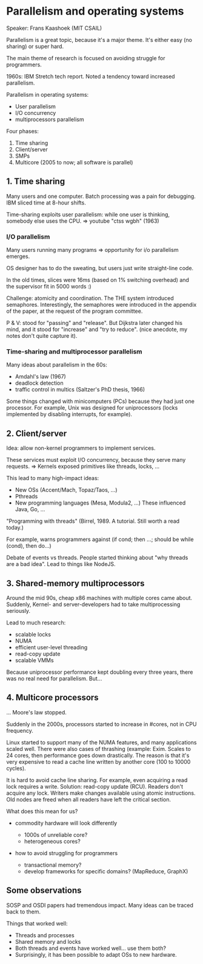Parallelism and operating systems
=================================

Speaker: Frans Kaashoek (MIT CSAIL)

Parallelism is a great topic, because it's a major theme. It's either easy (no
sharing) or super hard.

The main theme of research is focused on avoiding struggle for programmers.

1960s: IBM Stretch tech report. Noted a tendency toward increased parallelism.

Parallelism in operating systems:

- User parallelism
- I/O concurrency
- multiprocessors parallelism

Four phases:

1. Time sharing
2. Client/server
3. SMPs
4. Multicore (2005 to now; all software is parallel)


## 1. Time sharing

Many users and one computer. Batch processing was a pain for debugging. IBM
sliced time at 8-hour shifts.

Time-sharing exploits user parallelism: while one user is thinking, somebody
else uses the CPU. => youtube "ctss wgbh" (1963)


### I/O parallelism

Many users running many programs => opportunity for i/o parallelism emerges.

OS designer has to do the sweating, but users just write straight-line code.

In the old times, slices were 16ms (based on 1% switching overhead) and the
supervisor fit in 5000 words :)

Challenge: atomicity and coordination. The THE system introduced semaphores.
Interestingly, the semaphores were introduced in the appendix of the paper, at
the request of the program committee.

P & V: stood for "passing" and "release". But Dijkstra later changed his mind,
and it stood for "increase" and "try to reduce". (nice anecdote, my notes don't
quite capture it).


### Time-sharing and multiprocessor parallelism

Many ideas about parallelism in the 60s:

- Amdahl's law (1967)
- deadlock detection
- traffic control in multics (Saltzer's PhD thesis, 1966)

Some things changed with minicomputers (PCs) because they had just one
processor. For example, Unix was designed for uniprocessors (locks implemented
by disabling interrupts, for example).


## 2. Client/server

Idea: allow non-kernel programmers to implement services.

These services must exploit I/O concurrency, because they serve many requests.
=> Kernels exposed primitives like threads, locks, ...

This lead to many high-impact ideas:

- New OSs (Accent/Mach, Topaz/Taos, ...)
- Pthreads
- New programming languages (Mesa, Modula2, ...) These influenced Java, Go, ...

"Programming with threads" (Birrel, 1989. A tutorial. Still worth a read today.)

For example, warns programmers against (if cond; then ...; should be while
(cond), then do...)

Debate of events vs threads. People started thinking about "why threads are a
bad idea". Lead to things like NodeJS.


## 3. Shared-memory multiprocessors

Around the mid 90s, cheap x86 machines with multiple cores came about. Suddenly,
Kernel- and server-developers had to take multiprocessing seriously.

Lead to much research:

- scalable locks
- NUMA
- efficient user-level threading
- read-copy update
- scalable VMMs

Because uniprocessor performance kept doubling every three years, there was no
real need for parallelism. But...


## 4. Multicore processors

... Moore's law stopped.

Suddenly in the 2000s, processors started to increase in #cores, not in CPU
frequency.

Linux started to support many of the NUMA features, and many applications scaled
well. There were also cases of thrashing (example: Exim. Scales to 24 cores,
then performance goes down drastically. The reason is that it's very expensive
to read a cache line written by another core (100 to 10000 cycles).

It is hard to avoid cache line sharing. For example, even acquiring a read lock
requires a write. Solution: read-copy update (RCU). Readers don't acquire any
lock. Writers make changes available using atomic instructions. Old nodes are
freed when all readers have left the critical section.

What does this mean for us?

- commodity hardware will look differently
  - 1000s of unreliable core?
  - heterogeneous cores?

- how to avoid struggling for programmers
  - transactional memory?
  - develop frameworks for specific domains? (MapReduce, GraphX)


## Some observations

SOSP and OSDI papers had tremendous impact. Many ideas can be traced back to
them.

Things that worked well:

- Threads and processes
- Shared memory and locks
- Both threads and events have worked well... use them both?
- Surprisingly, it has been possible to adapt OSs to new hardware.

